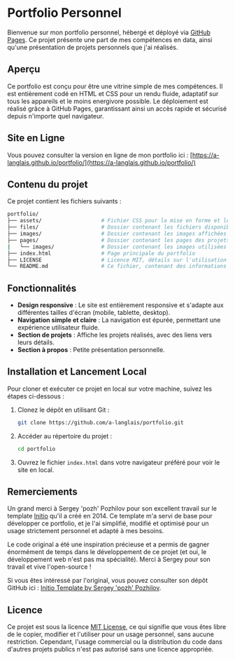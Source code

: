 # Portfolio Personnel

Bienvenue sur mon portfolio personnel, hébergé et déployé via [GitHub Pages](https://pages.github.com/). 
Ce projet présente une part de mes compétences en data, ainsi qu'une présentation de projets personnels que j'ai réalisés.

## Aperçu

Ce portfolio est conçu pour être une vitrine simple de mes compétences. Il est entièrement codé en HTML et CSS pour un rendu fluide, adaptatif sur tous les appareils et le moins energivore possible. 
Le déploiement est réalisé grâce à GitHub Pages, garantissant ainsi un accès rapide et sécurisé depuis n'importe quel navigateur.

## Site en Ligne

Vous pouvez consulter la version en ligne de mon portfolio ici : [https://a-langlais.github.io/portfolio/](https://a-langlais.github.io/portfolio/)

## Contenu du projet

Ce projet contient les fichiers suivants :

```bash
portfolio/
├── assets/                   # Fichier CSS pour la mise en forme et le design
├── files/                    # Dossier contenant les fichiers disponibles en téléchargement sur le site
├── images/                   # Dossier contenant les images affichées sur le site
├── pages/                    # Dossier contenant les pages des projets
|   └── images/               # Dossier contenant les images utilisées dans les fiches projets
├── index.html                # Page principale du portfolio
├── LICENSE                   # Licence MIT, détails sur l'utilisation et la distribution
└── README.md                 # Ce fichier, contenant des informations sur le projet
```

## Fonctionnalités

- **Design responsive** : Le site est entièrement responsive et s'adapte aux différentes tailles d'écran (mobile, tablette, desktop).
- **Navigation simple et claire** : La navigation est épurée, permettant une expérience utilisateur fluide.
- **Section de projets** : Affiche les projets réalisés, avec des liens vers leurs détails.
- **Section à propos** : Petite présentation personnelle.

## Installation et Lancement Local

Pour cloner et exécuter ce projet en local sur votre machine, suivez les étapes ci-dessous :

1. Clonez le dépôt en utilisant Git :
   
   ```bash
   git clone https://github.com/a-langlais/portfolio.git
   ```

2. Accéder au répertoire du projet :
   
   ```bash
   cd portfolio
   ```

3. Ouvrez le fichier `index.html` dans votre navigateur préféré pour voir le site en local.

## Remerciements

Un grand merci à Sergey 'pozh' Pozhilov pour son excellent travail sur le template [Initio](https://github.com/pozh/Initio) qu'il a créé en 2014. Ce template m'a servi de base pour développer ce portfolio, et je l'ai simplifié, modifié et optimisé pour un usage strictement personnel et adapté à mes besoins.

Le code original a été une inspiration précieuse et a permis de gagner énormément de temps dans le développement de ce projet (et oui, le développement web n'est pas ma spécialité). 
Merci à Sergey pour son travail et vive l'open-source !

Si vous êtes intéressé par l'original, vous pouvez consulter son dépôt GitHub ici : [Initio Template by Sergey 'pozh' Pozhilov](https://github.com/pozh/Initio).

## Licence

Ce projet est sous la licence [MIT License](https://opensource.org/licenses/MIT), ce qui signifie que vous êtes libre de le copier, modifier et l'utiliser pour un usage personnel, sans aucune restriction. Cependant, l'usage commercial ou la distribution du code dans d'autres projets publics n'est pas autorisé sans une licence appropriée.